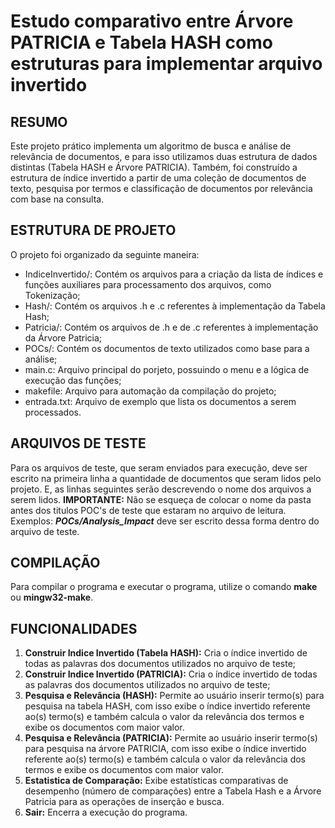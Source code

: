 # Estudo comparativo entre Árvore PATRICIA e Tabela HASH como estruturas para implementar arquivo invertido

## RESUMO

Este projeto prático implementa um algoritmo de busca e análise de relevância de documentos, e para isso utilizamos duas estrutura de dados distintas (Tabela HASH e Árvore PATRICIA). Também, foi construído a estrutura de índice invertido a partir de uma coleção de documentos de texto, pesquisa por termos e classificação de documentos por relevância com base na consulta.

## ESTRUTURA DE PROJETO

O projeto foi organizado da seguinte maneira:
- IndiceInvertido/: Contém os arquivos para a criação da lista de índices e funções auxiliares para processamento dos arquivos, como Tokenização;
- Hash/: Contém os arquivos .h e .c referentes à implementação da Tabela Hash;
- Patricia/: Contém os arquivos de .h e de .c referentes à implementação da Árvore Patricia;
- POCs/: Contém os documentos de texto utilizados como base para a análise;
- main.c: Arquivo principal do porjeto, possuindo o menu e a lógica de execução das funções;
- makefile: Arquivo para automação da compilação do projeto;
- entrada.txt: Arquivo de exemplo que lista os documentos a serem processados.

## ARQUIVOS DE TESTE

Para os arquivos de teste, que seram enviados para execução, deve ser escrito na primeira linha a quantidade de documentos que seram lidos pelo projeto. E, as linhas seguintes serão descrevendo o nome dos arquivos a serem lidos.
**IMPORTANTE:** Não se esqueça de colocar o nome da pasta antes dos titulos POC's de teste que estaram no arquivo de leitura. Exemplos: ***POCs/Analysis_Impact*** deve ser escrito dessa forma dentro do arquivo de teste.

## COMPILAÇÃO

Para compilar o programa e executar o programa, utilize o comando **make** ou **mingw32-make**.

## FUNCIONALIDADES

1. **Construir Indice Invertido (Tabela HASH):** Cria o índice invertido de todas as palavras dos documentos utilizados no arquivo de teste;
2. **Construir Indice Invertido (PATRICIA):** Cria o índice invertido de todas as palavras dos documentos utilizados no arquivo de teste;
3. **Pesquisa e Relevância (HASH):** Permite ao usuário inserir termo(s) para pesquisa na tabela HASH, com isso exibe o índice invertido referente ao(s) termo(s) e também calcula o valor da relevância dos termos e exibe os documentos com maior valor.
4. **Pesquisa e Relevância (PATRICIA):** Permite ao usuário inserir termo(s) para pesquisa na árvore PATRICIA, com isso exibe o índice invertido referente ao(s) termo(s) e também calcula o valor da relevância dos termos e exibe os documentos com maior valor.
5. **Estatistica de Comparação:** Exibe estatísticas comparativas de desempenho (número de comparações) entre a Tabela Hash e a Árvore Patricia para as operações de inserção e busca.
6. **Sair:** Encerra a execução do programa.
